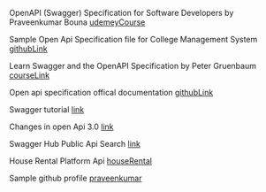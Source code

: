 OpenAPI (Swagger) Specification for Software Developers by Praveenkumar Bouna
[udemeyCourse](https://concordia.udemy.com/course/openapi-swagger-specification/learn/lecture/22665657?start=15#overview)

Sample Open Api Specification file for College Management System
[githubLink](https://github.com/CodeWithPraveen/openapi-specification/blob/main/openapi-cms.yaml)

Learn Swagger and the OpenAPI Specification by Peter Gruenbaum
[courseLink](https://concordia.udemy.com/course/learn-swagger-and-the-open-api-specification/learn/lecture/8677186?start=1#overview)

Open api specification offical documentation 
[githubLink](https://github.com/OAI/OpenAPI-Specification/blob/main/versions/3.0.0.md)

Swagger tutorial
[link](https://idratherbewriting.com/2015/09/14/swagger-tutorial)

Changes in open Api 3.0
[link](https://blog.restcase.com/6-most-significant-changes-in-oas-3-0/)

Swagger Hub Public Api Search [link](https://app.swaggerhub.com/search)

House Rental Platform Api [houseRental](https://app.swaggerhub.com/apis/gohiks/EasyRentAPI/1.0.0)

Sample github profile
[praveenkumar](https://github.com/CodeWithPraveen)

 
